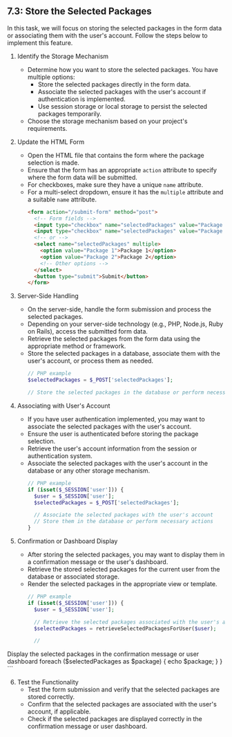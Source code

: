 

## 7.3: Store the Selected Packages

In this task, we will focus on storing the selected packages in the form data or associating them with the user's account. Follow the steps below to implement this feature.

1. Identify the Storage Mechanism
   - Determine how you want to store the selected packages. You have multiple options:
     - Store the selected packages directly in the form data.
     - Associate the selected packages with the user's account if authentication is implemented.
     - Use session storage or local storage to persist the selected packages temporarily.
   - Choose the storage mechanism based on your project's requirements.

2. Update the HTML Form
   - Open the HTML file that contains the form where the package selection is made.
   - Ensure that the form has an appropriate `action` attribute to specify where the form data will be submitted.
   - For checkboxes, make sure they have a unique `name` attribute.
   - For a multi-select dropdown, ensure it has the `multiple` attribute and a suitable `name` attribute.
     ```html
     <form action="/submit-form" method="post">
       <!-- Form fields -->
       <input type="checkbox" name="selectedPackages" value="Package 1">
       <input type="checkbox" name="selectedPackages" value="Package 2">
       <!-- or -->
       <select name="selectedPackages" multiple>
         <option value="Package 1">Package 1</option>
         <option value="Package 2">Package 2</option>
         <!-- Other options -->
       </select>
       <button type="submit">Submit</button>
     </form>
     ```

3. Server-Side Handling
   - On the server-side, handle the form submission and process the selected packages.
   - Depending on your server-side technology (e.g., PHP, Node.js, Ruby on Rails), access the submitted form data.
   - Retrieve the selected packages from the form data using the appropriate method or framework.
   - Store the selected packages in a database, associate them with the user's account, or process them as needed.
     ```php
     // PHP example
     $selectedPackages = $_POST['selectedPackages'];

     // Store the selected packages in the database or perform necessary actions
     ```

4. Associating with User's Account
   - If you have user authentication implemented, you may want to associate the selected packages with the user's account.
   - Ensure the user is authenticated before storing the package selection.
   - Retrieve the user's account information from the session or authentication system.
   - Associate the selected packages with the user's account in the database or any other storage mechanism.
     ```php
     // PHP example
     if (isset($_SESSION['user'])) {
       $user = $_SESSION['user'];
       $selectedPackages = $_POST['selectedPackages'];

       // Associate the selected packages with the user's account
       // Store them in the database or perform necessary actions
     }
     ```

5. Confirmation or Dashboard Display
   - After storing the selected packages, you may want to display them in a confirmation message or the user's dashboard.
   - Retrieve the stored selected packages for the current user from the database or associated storage.
   - Render the selected packages in the appropriate view or template.
     ```php
     // PHP example
     if (isset($_SESSION['user'])) {
       $user = $_SESSION['user'];

       // Retrieve the selected packages associated with the user's account
       $selectedPackages = retrieveSelectedPackagesForUser($user);

       //

 Display the selected packages in the confirmation message or user dashboard
       foreach ($selectedPackages as $package) {
         echo $package;
       }
     }
     ```

6. Test the Functionality
   - Test the form submission and verify that the selected packages are stored correctly.
   - Confirm that the selected packages are associated with the user's account, if applicable.
   - Check if the selected packages are displayed correctly in the confirmation message or user dashboard.
